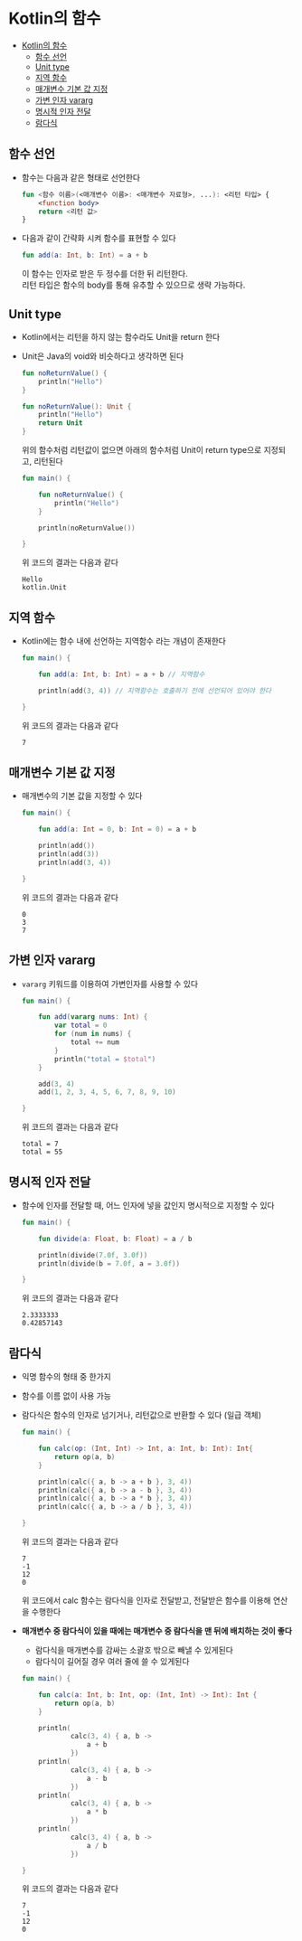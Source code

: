 # Kotlin의 함수

- [Kotlin의 함수](#kotlin의-함수)
  - [함수 선언](#함수-선언)
  - [Unit type](#unit-type)
  - [지역 함수](#지역-함수)
  - [매개변수 기본 값 지정](#매개변수-기본-값-지정)
  - [가변 인자 vararg](#가변-인자-vararg)
  - [명시적 인자 전달](#명시적-인자-전달)
  - [람다식](#람다식)

## 함수 선언

* 함수는 다음과 같은 형태로 선언한다

    ```Kotlin
    fun <함수 이름>(<매개변수 이름>: <매개변수 자료형>, ...): <리턴 타입> {
        <function body>
        return <리턴 값>
    }
    ```

* 다음과 같이 간략화 시켜 함수를 표현할 수 있다

    ```Kotlin
    fun add(a: Int, b: Int) = a + b
    ```

    이 함수는 인자로 받은 두 정수를 더한 뒤 리턴한다.  
    리턴 타입은 함수의 body를 통해 유추할 수 있으므로 생략 가능하다.

## Unit type

* Kotlin에서는 리턴을 하지 않는 함수라도 Unit을 return 한다
* Unit은 Java의 void와 비슷하다고 생각하면 된다

    ```Kotlin
    fun noReturnValue() {
        println("Hello")
    }

    fun noReturnValue(): Unit {
        println("Hello")
        return Unit
    }
    ```

    위의 함수처럼 리턴값이 없으면 아래의 함수처럼 Unit이 return type으로 지정되고, 리턴된다

    ```Kotlin
    fun main() {

        fun noReturnValue() {
            println("Hello")
        }

        println(noReturnValue())

    }
    ```

    위 코드의 결과는 다음과 같다

    ```
    Hello
    kotlin.Unit
    ```

## 지역 함수

* Kotlin에는 함수 내에 선언하는 지역함수 라는 개념이 존재한다

    ```Kotlin
    fun main() {

        fun add(a: Int, b: Int) = a + b // 지역함수

        println(add(3, 4)) // 지역함수는 호출하기 전에 선언되어 있어야 한다

    }
    ```

    위 코드의 결과는 다음과 같다

    ```
    7
    ```

## 매개변수 기본 값 지정

* 매개변수의 기본 값을 지정할 수 있다

    ```Kotlin
    fun main() {

        fun add(a: Int = 0, b: Int = 0) = a + b

        println(add())
        println(add(3))
        println(add(3, 4))

    }
    ```

    위 코드의 결과는 다음과 같다

    ```
    0
    3
    7
    ```


## 가변 인자 vararg

* ```vararg``` 키워드를 이용하여 가변인자를 사용할 수 있다

    ```Kotlin
    fun main() {

        fun add(vararg nums: Int) {
            var total = 0
            for (num in nums) {
                total += num
            }
            println("total = $total")
        }

        add(3, 4)
        add(1, 2, 3, 4, 5, 6, 7, 8, 9, 10)

    }
    ```

    위 코드의 결과는 다음과 같다

    ```
    total = 7
    total = 55
    ```

## 명시적 인자 전달

* 함수에 인자를 전달할 때, 어느 인자에 넣을 값인지 명시적으로 지정할 수 있다

    ```Kotlin
    fun main() {

        fun divide(a: Float, b: Float) = a / b

        println(divide(7.0f, 3.0f))
        println(divide(b = 7.0f, a = 3.0f))

    }
    ```

    위 코드의 결과는 다음과 같다

    ```
    2.3333333
    0.42857143
    ```

## 람다식

* 익명 함수의 형태 중 한가지
* 함수를 이름 없이 사용 가능
* 람다식은 함수의 인자로 넘기거나, 리턴값으로 반환할 수 있다 (일급 객체)

    ```Kotlin
    fun main() {

        fun calc(op: (Int, Int) -> Int, a: Int, b: Int): Int{
            return op(a, b)
        }

        println(calc({ a, b -> a + b }, 3, 4))
        println(calc({ a, b -> a - b }, 3, 4))
        println(calc({ a, b -> a * b }, 3, 4))
        println(calc({ a, b -> a / b }, 3, 4))

    }
    ```

    위 코드의 결과는 다음과 같다

    ```
    7
    -1
    12
    0
    ```

    위 코드에서 calc 함수는 람다식을 인자로 전달받고, 전달받은 함수를 이용해 연산을 수행한다

* **매개변수 중 람다식이 있을 때에는 매개변수 중 람다식을 맨 뒤에 배치하는 것이 좋다**
  * 람다식을 매개변수를 감싸는 소괄호 밖으로 빼낼 수 있게된다
  * 람다식이 길어질 경우 여러 줄에 쓸 수 있게된다

  ```Kotlin
  fun main() {

      fun calc(a: Int, b: Int, op: (Int, Int) -> Int): Int {
          return op(a, b)
      }

      println(
              calc(3, 4) { a, b ->
                  a + b
              })
      println(
              calc(3, 4) { a, b ->
                  a - b
              })
      println(
              calc(3, 4) { a, b ->
                  a * b
              })
      println(
              calc(3, 4) { a, b ->
                  a / b
              })

  }
  ```

    위 코드의 결과는 다음과 같다

  ```
  7
  -1
  12
  0
  ```